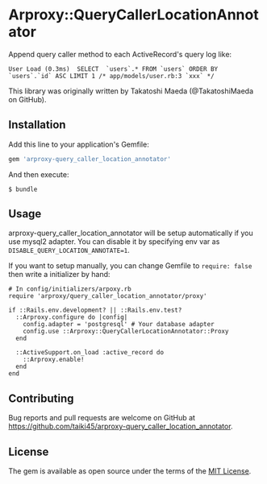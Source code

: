# Arproxy::QueryCallerLocationAnnotator
Append query caller method to each ActiveRecord's query log like:

```
User Load (0.3ms)  SELECT  `users`.* FROM `users` ORDER BY `users`.`id` ASC LIMIT 1 /* app/models/user.rb:3 `xxx` */
```

This library was originally written by Takatoshi Maeda (@TakatoshiMaeda on GitHub).

## Installation
Add this line to your application's Gemfile:

```ruby
gem 'arproxy-query_caller_location_annotator'
```

And then execute:

    $ bundle

## Usage
arproxy-query_caller_location_annotator will be setup automatically if you use mysql2 adapter. You can disable it by specifying env var as `DISABLE_QUERY_LOCATION_ANNOTATE=1`.

If you want to setup manually, you can change Gemfile to `require: false` then write a initializer by hand:

```
# In config/initializers/arpoxy.rb
require 'arproxy/query_caller_location_annotator/proxy'

if ::Rails.env.development? || ::Rails.env.test?
  ::Arproxy.configure do |config|
    config.adapter = 'postgresql' # Your database adapter
    config.use ::Arproxy::QueryCallerLocationAnnotator::Proxy
  end

  ::ActiveSupport.on_load :active_record do
    ::Arproxy.enable!
  end
end
```

## Contributing
Bug reports and pull requests are welcome on GitHub at https://github.com/taiki45/arproxy-query_caller_location_annotator.

## License
The gem is available as open source under the terms of the [MIT License](http://opensource.org/licenses/MIT).
